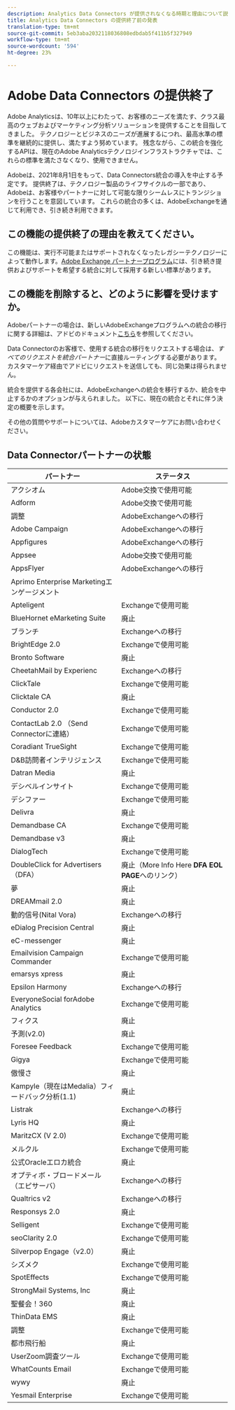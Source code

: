 ```yaml
---
description: Analytics Data Connectors が提供されなくなる時期と理由について説明します。
title: Analytics Data Connectors の提供終了前の発表
translation-type: tm+mt
source-git-commit: 5eb3aba2032118036808edbdab5f411b5f327949
workflow-type: tm+mt
source-wordcount: '594'
ht-degree: 23%

---
```



# Adobe Data Connectors の提供終了

Adobe Analyticsは、10年以上にわたって、お客様のニーズを満たす、クラス最高のウェブおよびマーケティング分析ソリューションを提供することを目指してきました。 テクノロジーとビジネスのニーズが進展するにつれ、最高水準の標準を継続的に提供し、満たすよう努めています。  残念ながら、この統合を強化するAPIは、現在のAdobe Analyticsテクノロジインフラストラクチャでは、これらの標準を満たさなくなり、使用できません。

Adobeは、2021年8月1日をもって、Data Connectors統合の導入を中止する予定です。 提供終了は、テクノロジー製品のライフサイクルの一部であり、Adobeは、お客様やパートナーに対して可能な限りシームレスにトランジションを行うことを意図しています。 これらの統合の多くは、AdobeExchangeを通じて利用でき、引き続き利用できます。

## この機能の提供終了の理由を教えてください。

この機能は、実行不可能またはサポートされなくなったレガシーテクノロジーによって動作します。[Adobe Exchange パートナープログラム](https://partners.adobe.com/exchangeprogram/experiencecloud)には、引き続き提供およびサポートを希望する統合に対して採用する新しい標準があります。

## この機能を削除すると、どのように影響を受けますか。

Adobeパートナーの場合は、新しいAdobeExchangeプログラムへの統合の移行に関する詳細は、アドビのドキュメント[こちら](https://adobeexchangeec.zendesk.com/hc/en-us/articles/360003867071-Adobe-Analytics-Integration-Tools)を参照してください。

Data Connectorのお客様で、使用する統合の移行をリクエストする場合は、*すべてのリクエストを統合パートナー*&#x200B;に直接ルーティングする必要があります。 カスタマーケア経由でアドビにリクエストを送信しても、同じ効果は得られません。

統合を提供する各会社には、AdobeExchangeへの統合を移行するか、統合を中止するかのオプションが与えられました。 以下に、現在の統合とそれに伴う決定の概要を示します。

その他の質問やサポートについては、Adobeカスタマーケアにお問い合わせください。

## Data Connectorパートナーの状態

| パートナー | ステータス |
| --- | --- |
| アクシオム | Adobe交換で使用可能 |
| Adform | Adobe交換で使用可能 |
| 調整 | AdobeExchangeへの移行 |
| Adobe Campaign | AdobeExchangeへの移行 |
| Appfigures | AdobeExchangeへの移行 |
| Appsee | Adobe交換で使用可能 |
| AppsFlyer | AdobeExchangeへの移行 |
| Aprimo Enterprise Marketingエンゲージメント |
| Apteligent | Exchangeで使用可能 |
| BlueHornet eMarketing Suite | 廃止 |
| ブランチ | Exchangeへの移行 |
| BrightEdge 2.0 | Exchangeで使用可能 |
| Bronto Software | 廃止 |
| CheetahMail by Experienc | Exchangeへの移行 |
| ClickTale | Exchangeで使用可能 |
| Clicktale CA | 廃止 |
| Conductor 2.0 | Exchangeで使用可能 |
| ContactLab 2.0 （Send Connectorに連絡） | Exchangeで使用可能 |
| Coradiant TrueSight | Exchangeで使用可能 |
| D&amp;B訪問者インテリジェンス | Exchangeで使用可能 |
| Datran Media | 廃止 |
| デシベルインサイト | Exchangeで使用可能 |
| デシファー | Exchangeで使用可能 |
| Delivra | 廃止 |
| Demandbase CA | Exchangeで使用可能 |
| Demandbase v3 | 廃止 |
| DialogTech | Exchangeで使用可能 |
| DoubleClick for Advertisers（DFA） | 廃止（More Info Here **DFA EOL PAGE**&#x200B;へのリンク） |
| 夢 | 廃止 |
| DREAMmail 2.0 | 廃止 |
| 動的信号(Nital Vora) | Exchangeへの移行 |
| eDialog Precision Central | 廃止 |
| eC-messenger | 廃止 |
| Emailvision Campaign Commander | Exchangeで使用可能 |
| emarsys xpress | 廃止 |
| Epsilon Harmony | Exchangeへの移行 |
| EveryoneSocial forAdobe Analytics | Exchangeで使用可能 |
| フィクス | 廃止 |
| 予測(v2.0) | 廃止 |
| Foresee Feedback | Exchangeで使用可能 |
| Gigya | Exchangeで使用可能 |
| 傲慢さ | 廃止 |
| Kampyle（現在はMedalia）フィードバック分析(1.1) | 廃止 |
| Listrak | Exchangeへの移行 |
| Lyris HQ | 廃止 |
| MaritzCX (V 2.0) | Exchangeで使用可能 |
| メルクル | Exchangeで使用可能 |
| 公式Oracleエロカ統合 | 廃止 |
| オプティボ・ブロードメール（エピサーバ） | Exchangeへの移行 |
| Qualtrics v2 | Exchangeへの移行 |
| Responsys 2.0 | 廃止 |
| Selligent | Exchangeで使用可能 |
| seoClarity 2.0 | Exchangeで使用可能 |
| Silverpop Engage（v2.0） | 廃止 |
| シズメク | Exchangeで使用可能 |
| SpotEffects | Exchangeで使用可能 |
| StrongMail Systems, Inc | 廃止 |
| 聖餐会！360 | 廃止 |
| ThinData EMS | 廃止 |
| 調整 | Exchangeで使用可能 |
| 都市飛行船 | 廃止 |
| UserZoom調査ツール | Exchangeで使用可能 |
| WhatCounts Email | Exchangeで使用可能 |
| wywy | 廃止 |
| Yesmail Enterprise | Exchangeで使用可能 |
